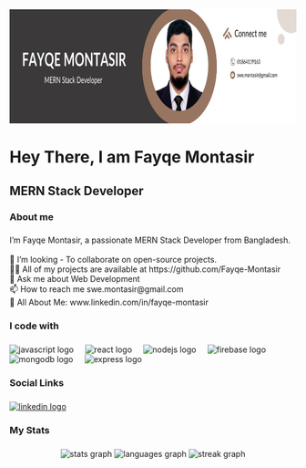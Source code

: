 <div align="center">
  <img height="200" src="https://raw.githubusercontent.com/Fayqe-Montasir/Fayqe-Montasir/refs/heads/main/Brown%20%26%20Black%20Geometric%20Personal%20Branding%20LinkedIn%20Banner.jpg"  />
</div>

###

<h1 align="left">Hey There, I am Fayqe Montasir</h1>

###

<h2 align="left">MERN Stack Developer</h2>

###

<h3 align="left">About me</h3>

###

<p align="left">I’m Fayqe Montasir, a passionate MERN Stack Developer from Bangladesh.<br><br>👯 I’m looking - To collaborate on open-source projects.<br>👨‍💻 All of my projects are available at https://github.com/Fayqe-Montasir<br>💬 Ask me about Web Development<br>📫 How to reach me swe.montasir@gmail.com <br>📄 All About Me: www.linkedin.com/in/fayqe-montasir</p>

###

<h3 align="left">I code with</h3>

###

<div align="left">
  <img src="https://cdn.jsdelivr.net/gh/devicons/devicon/icons/javascript/javascript-original.svg" height="40" alt="javascript logo"  />
  <img width="12" />
  <img src="https://cdn.jsdelivr.net/gh/devicons/devicon/icons/react/react-original.svg" height="40" alt="react logo"  />
  <img width="12" />
  <img src="https://cdn.jsdelivr.net/gh/devicons/devicon/icons/nodejs/nodejs-original.svg" height="40" alt="nodejs logo"  />
  <img width="12" />
  <img src="https://cdn.jsdelivr.net/gh/devicons/devicon/icons/firebase/firebase-plain.svg" height="40" alt="firebase logo"  />
  <img width="12" />
  <img src="https://cdn.jsdelivr.net/gh/devicons/devicon/icons/mongodb/mongodb-original.svg" height="40" alt="mongodb logo"  />
  <img width="12" />
  <img src="https://cdn.jsdelivr.net/gh/devicons/devicon/icons/express/express-original.svg" height="40" alt="express logo"  />
</div>

###

<h3 align="left">Social Links</h3>

###

<div align="left">
  <a href="https://www.linkedin.com/in/fayqe-montasir-b04493344/overlay/about-this-profile/" target="_blank">
    <img src="https://raw.githubusercontent.com/maurodesouza/profile-readme-generator/master/src/assets/icons/social/linkedin/default.svg" width="52" height="40" alt="linkedin logo"  />
  </a>
</div>

###

<h3 align="left">My Stats</h3>

###

<div align="center">
  <img src="https://github-readme-stats.vercel.app/api?username=Fayqe-Montasir&hide_title=false&hide_rank=false&show_icons=true&include_all_commits=true&count_private=true&disable_animations=false&theme=dracula&locale=en&hide_border=false&order=1" height="150" alt="stats graph"  />
  <img src="https://github-readme-stats.vercel.app/api/top-langs?username=Fayqe-Montasir&locale=en&hide_title=false&layout=compact&card_width=320&langs_count=5&theme=dracula&hide_border=false&order=2" height="150" alt="languages graph"  />
  <img src="https://streak-stats.demolab.com?user=Fayqe-Montasir&locale=en&mode=daily&theme=dracula&hide_border=false&border_radius=5&order=3" height="150" alt="streak graph"  />
</div>

###
